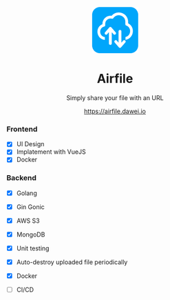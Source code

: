 <div align="center">
  <img src="./client/src/assets/logo.png" />
</div>
<h1 align="center">Airfile</h1>
<p align="center">
Simply share your file with an URL
</p>
<p align="center">
<a href="https://airfile.dawei.io">https://airfile.dawei.io</a></p>


### Frontend
- [x] UI Design
- [x] Implatement with VueJS
- [x] Docker

### Backend
- [x] Golang
- [x] Gin Gonic
- [x] AWS S3
- [x] MongoDB
- [x] Unit testing
- [x] Auto-destroy uploaded file periodically
- [x] Docker
- [ ] CI/CD

